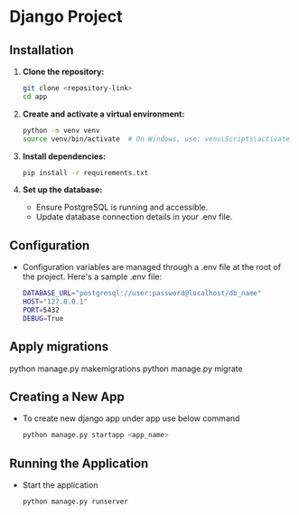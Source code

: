 # Django Project
## Installation

1. **Clone the repository:**
    ```bash
    git clone <repository-link>
    cd app
    ```

2. **Create and activate a virtual environment:**
    ```bash
    python -m venv venv
    source venv/bin/activate  # On Windows, use: venv\Scripts\activate
    ```

3. **Install dependencies:**
    ```bash
    pip install -r requirements.txt
    ```

4. **Set up the database:**
    - Ensure PostgreSQL is running and accessible.
    - Update database connection details in your .env file.

## Configuration
- Configuration variables are managed through a .env file at the root of the project. Here's a sample .env file:

    ```bash
    DATABASE_URL="postgresql://user:password@localhost/db_name"
    HOST="127.0.0.1"
    PORT=5432
    DEBUG=True
    ```

## Apply migrations
python manage.py makemigrations
python manage.py migrate


## Creating a New App
- To create new django app under app use below command
    ```bash
    python manage.py startapp <app_name>
    ```

## Running the Application
- Start the application
    ```bash
    python manage.py runserver
    ```



